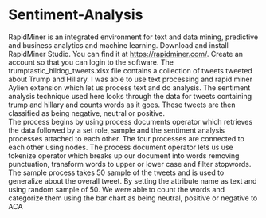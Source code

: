 # Sentiment-Analysis
RapidMiner is an integrated environment for text and data mining, predictive and business analytics and machine learning.
Download and install RapidMiner Studio. You can find it at https://rapidminer.com/. Create an account so that you can login to the software.
The trumptastic_hildog_tweets.xlsx file contains a collection of tweets tweeted about Trump and Hillary. 
I was able to use text processing and rapid miner Aylien extension which let us process text and do analysis. 
The sentiment analysis technique used here looks through the data for tweets containing trump and hillary and counts words as it goes.
These tweets are then classified as being negative, neutral or positive.  
The process begins by using process documents operator which retrieves the data followed by a set role, sample and the sentiment analysis processes attached to each other.
The four processes are connected to each other using nodes.
The process document operator lets us use tokenize operator which  breaks up our document into words removing punctuation,
transform words to upper or lower case and filter stopwords. 
The sample process takes 50 sample of the tweets and is used to generalize about the overall tweet.
By setting the attribute name as text and using random sample of 50. 
We were able to count the words and categorize them using the bar chart as being neutral, positive or negative to ACA
